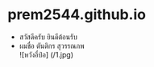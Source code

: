 # prem2544.github.io
+ สวัสดีครับ ยินดีต้อนรับ
+ ผมชื่อ ตันติกร สุวรรณภพ     
![หวังอี๋ป๋อ] (/1.jpg)
